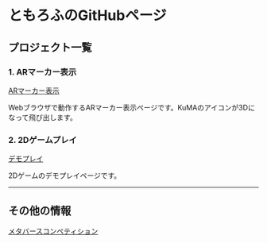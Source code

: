 # ともろふのGitHubページ

## プロジェクト一覧

### 1. ARマーカー表示
[ARマーカー表示](https://nagafuchitomoaki.github.io/ar/marker)

Webブラウザで動作するARマーカー表示ページです。KuMAのアイコンが3Dになって飛び出します。

### 2. 2Dゲームプレイ
[デモプレイ](https://nagafuchitomoaki.github.io/2Dgame)

2Dゲームのデモプレイページです。

---

## その他の情報

[メタバースコンペティション](https://tomorofu.github.io/memo/metaverse-competition.md)

